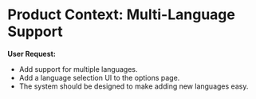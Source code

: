 # Product Context: Multi-Language Support

**User Request:**
- Add support for multiple languages.
- Add a language selection UI to the options page.
- The system should be designed to make adding new languages easy.